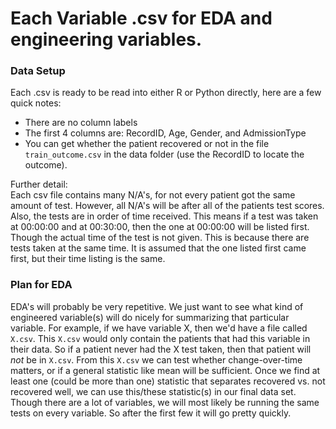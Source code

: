 # Each Variable .csv for EDA and engineering variables.

### Data Setup
Each .csv is ready to be read into either R or Python directly, here are a few quick notes:
* There are no column labels
* The first 4 columns are: RecordID, Age, Gender, and AdmissionType
* You can get whether the patient recovered or not in the file `train_outcome.csv` in the data folder (use the RecordID to locate the outcome). 


Further detail: \
Each csv file contains many N/A's, for not every patient got the same amount of test. However, all N/A's will be after all of the patients test scores. Also, the tests are in order of time received. This means if a test was taken at 00:00:00 and at 00:30:00, then the one at 00:00:00 will be listed first. Though the actual time of the test is not given. This is because there are tests taken at the same time. It is assumed that the one listed first came first, but their time listing is the same.  

### Plan for EDA
EDA's will probably be very repetitive. We just want to see what kind of engineered variable(s) will do nicely for summarizing that particular variable. For example, if we have variable X, then we'd have a file called `X.csv`. This `X.csv` would only contain the patients that had this variable in their data. So if a patient never had the X test taken, then that patient will *not* be in `X.csv`. From this `X.csv` we can test whether change-over-time matters, or if a general statistic like mean will be sufficient. Once we find at least one (could be more than one) statistic that separates recovered vs. not recovered well, we can use this/these statistic(s) in our final data set. Though there are a lot of variables, we will most likely be running the same tests on every variable. So after the first few it will go pretty quickly. 
